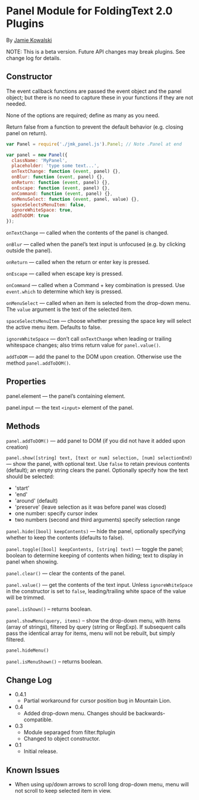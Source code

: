 # Panel Module for FoldingText 2.0 Plugins

By [Jamie Kowalski](github.com/jamiekowalski/foldingtext-extra)

NOTE: This is a beta version. Future API changes may break plugins. See change log for details.

## Constructor

The event callback functions are passed the event object and the panel object;
but there is no need to capture these in your functions if they are not needed.

None of the options are required; define as many as you need.

Return false from a function to prevent the default behavior (e.g. closing panel
on return).

```javascript
var Panel = require('./jmk_panel.js').Panel; // Note .Panel at end

var panel = new Panel({
  className: 'MyPanel',
  placeholder: 'type some text...',
  onTextChange: function (event, panel) {},
  onBlur: function (event, panel) {},
  onReturn: function (event, panel) {},
  onEscape: function (event, panel) {},
  onCommand: function (event, panel) {},
  onMenuSelect: function (event, panel, value) {},
  spaceSelectsMenuItem: false,
  ignoreWhiteSpace: true,
  addToDOM: true
});
```

`onTextChange` — called when the contents of the panel is changed.

`onBlur` — called when the panel’s text input is unfocused (e.g. by clicking outside the panel).

`onReturn` — called when the return or enter key is pressed.

`onEscape` — called when escape key is pressed.

`onCommand` — called when a Command + key combination is pressed. Use `event.which` to determine which key is pressed.

`onMenuSelect` — called when an item is selected from the drop-down menu. The `value` argument is the text of the selected item.

`spaceSelectsMenuItem` — choose whether pressing the space key will select the active menu item. Defaults to false.

`ignoreWhiteSpace` — don’t call `onTextChange` when leading or trailing whitespace changes; also trims return value for `panel.value()`.

`addToDOM` — add the panel to the DOM upon creation. Otherwise use the method `panel.addToDOM()`.

## Properties

panel.element — the panel’s containing element.

panel.input — the text `<input>` element of the panel.

## Methods

`panel.addToDOM()` — add panel to DOM (if you did not have it added upon creation)

`panel.show([string] text, [text or num] selection, [num] selectionEnd)` — show the panel, with optional text. Use `false` to retain previous contents (default); an empty string clears the panel. Optionally specify how the text should be selected:

- 'start'
- 'end'
- 'around' (default)
- 'preserve' (leave selection as it was before panel was closed)
- one number: specify cursor index
- two numbers (second and third arguments) specify selection range

`panel.hide([bool] keepContents)` — hide the panel, optionally specifying whether to keep the contents (defaults to false).

`panel.toggle([bool] keepContents, [string] text)` — toggle the panel; boolean to determine keeping of contents when hiding; text to display in panel when showing.

`panel.clear()` — clear the contents of the panel.

`panel.value()` — get the contents of the text input. Unless `ignoreWhiteSpace` in the constructor is set to `false`, leading/trailing white space of the value will be trimmed.

`panel.isShown()` – returns boolean.

`panel.showMenu(query, items)` – show the drop-down menu, with items (array of strings), filtered by query (string or RegExp). If subsequent calls pass the identical array for items, menu will not be rebuilt, but simply filtered.

`panel.hideMenu()`

`panel.isMenuShown()` – returns boolean.

## Change Log

- 0.4.1
	- Partial workaround for cursor position bug in Mountain Lion.
- 0.4
	- Added drop-down menu. Changes should be backwards-compatible.
- 0.3
	- Module separaged from filter.ftplugin
	- Changed to object constructor.
- 0.1
	- Initial release.

## Known Issues

- When using up/down arrows to scroll long drop-down menu, menu will not scroll to keep selected item in view.

